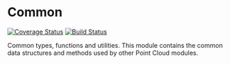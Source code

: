 # Common

[![Coverage Status](https://coveralls.io/repos/github/marteresagh/Common.jl/badge.svg?branch=master)](https://coveralls.io/github/marteresagh/Common.jl?branch=master)
[![Build Status](https://travis-ci.com/marteresagh/Common.jl.svg?branch=master)](https://travis-ci.com/marteresagh/Common.jl)

Common types, functions and utilities.
This module contains the common data structures and methods used by other Point Cloud modules.

